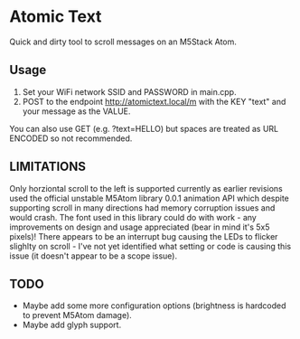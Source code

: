 # Atomic Text
Quick and dirty tool to scroll messages on an M5Stack Atom.

## Usage
1) Set your WiFi network SSID and PASSWORD in main.cpp.
1) POST to the endpoint http://atomictext.local/m with the KEY "text" and your message as the VALUE.

You can also use GET (e.g. ?text=HELLO) but spaces are treated as URL ENCODED so not recommended.

## LIMITATIONS
Only horziontal scroll to the left is supported currently as earlier revisions used the
official unstable M5Atom library 0.0.1 animation API which despite supporting scroll in many 
directions had memory corruption issues and would crash.
The font used in this library could do with work - any improvements on design and usage 
appreciated (bear in mind it's 5x5 pixels)!
There appears to be an interrupt bug causing the LEDs to flicker slighlty on scroll - I've not 
yet identified what setting or code is causing this issue (it doesn't appear to be a scope issue).

## TODO
- Maybe add some more configuration options (brightness is hardcoded to prevent M5Atom damage).
- Maybe add glyph support.
